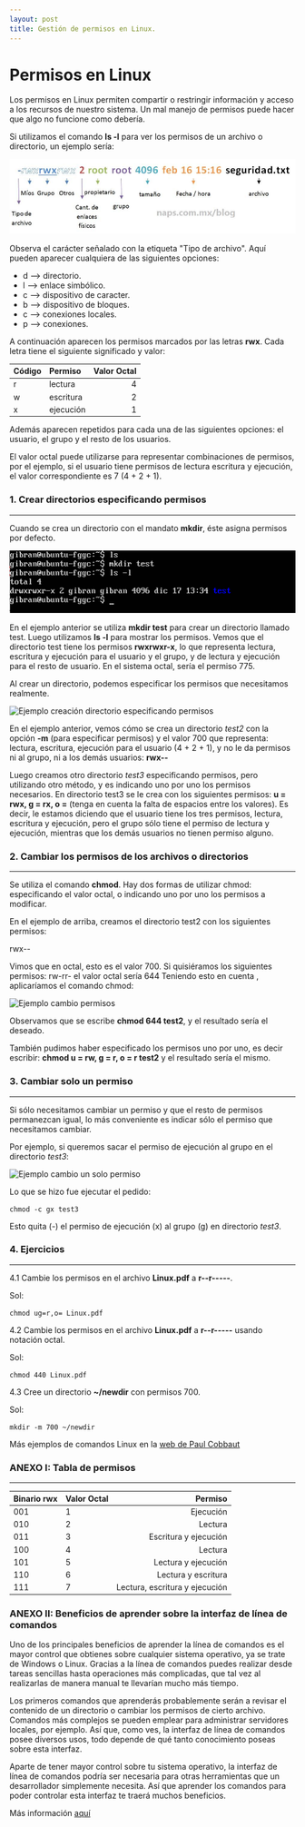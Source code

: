 ```yaml
---
layout: post
title: Gestión de permisos en Linux.
---
```


# Permisos en Linux

Los permisos en Linux permiten compartir o restringir información y acceso a los recursos de nuestro sistema. Un mal manejo de permisos puede hacer que algo no funcione como debería.

Si utilizamos el comando **ls -l** para ver los permisos de un archivo o directorio, un ejemplo sería:

![Ejemplo de permisos en un archivo en Linux](https://github.com/sifefor/sifefor.github.io/blob/master/images/ejemplo_permisos.jpeg)

Observa el carácter señalado con la etiqueta "Tipo de archivo". Aquí pueden aparecer cualquiera de las siguientes opciones:

* d --> directorio.
* l --> enlace simbólico.
* c --> dispositivo de caracter.
* b --> dispositivo de bloques.
* c --> conexiones locales.
* p --> conexiones.


A continuación aparecen los permisos marcados por las letras **rwx**. Cada letra tiene el siguiente significado y valor:

| Código             | Permiso    | Valor Octal |  
|-------------------|:-------------|---------------:|
| r                 | lectura     | 4            | 
| w                 | escritura   | 2            | 
| x                 | ejecución   | 1            | 

Además aparecen repetidos para cada una de las siguientes opciones: el usuario, el grupo y el resto de los usuarios. 

El valor octal puede utilizarse para representar combinaciones de permisos, por el ejemplo, si el usuario tiene permisos de lectura escritura y ejecución, el valor correspondiente es 7 (4 + 2 + 1).

### **1. Crear directorios especificando permisos**
-----------

Cuando se crea un directorio con el mandato **mkdir**, éste asigna permisos por defecto.

![Ejemplo creación directorio con permisos](https://github.com/sifefor/sifefor.github.io/blob/master/images/ejemplo_permisos_1.jpeg)

En el ejemplo anterior se utiliza **mkdir test** para crear un directorio llamado test. Luego utilizamos **ls -l** para mostrar los permisos. Vemos que el directorio test tiene los permisos **rwxrwxr-x**, lo que representa lectura, escritura y ejecución para el usuario y el grupo, y de lectura y ejecución para el resto de usuario. En el sistema octal, sería el permiso 775.

Al crear un directorio, podemos especificar los permisos que necesitamos realmente.

![Ejemplo creación directorio especificando permisos](imagenes/ejemplo_permisos_2.jpeg)

En el ejemplo anterior, vemos cómo se crea un directorio *test2* con la opción **-m** (para especificar permisos) y el valor 700 que representa: lectura, escritura, ejecución para el usuario (4 + 2 + 1), y no le da permisos ni al grupo, ni a los demás usuarios: **rwx--**


Luego creamos otro directorio *test3* especificando permisos, pero utilizando otro método, y es indicando uno por uno los permisos necesarios. En directorio test3 se le crea con los siguientes permisos: **u = rwx, g = rx, o =** (tenga en cuenta la falta de espacios entre los valores). Es decir, le estamos diciendo que el usuario tiene los tres permisos, lectura, escritura y ejecución, pero el grupo sólo tiene el permiso de lectura y ejecución, mientras que los demás usuarios no tienen permiso alguno.

### **2. Cambiar los permisos de los archivos o directorios**
-----------

Se utiliza el comando **chmod**. Hay dos formas de utilizar chmod: especificando el valor octal, o indicando uno por uno los permisos a modificar.

En el ejemplo de arriba, creamos el directorio test2 con los siguientes permisos:

rwx--

Vimos que en octal, esto es el valor 700.
Si quisiéramos los siguientes permisos: rw-rr- el valor octal sería 644
Teniendo esto en cuenta , aplicaríamos el comando chmod:

![Ejemplo cambio permisos](imagenes/ejemplo_permisos_3.jpeg)

Observamos que se escribe **chmod 644 test2**, y el resultado sería el deseado.


También pudimos haber especificado los permisos uno por uno, es decir escribir:
**chmod u = rw, g = r, o = r test2** y el resultado sería el mismo.

### **3. Cambiar solo un permiso**
-----------

Si sólo necesitamos cambiar un permiso y que el resto de permisos permanezcan igual, lo más conveniente es indicar sólo el permiso que necesitamos cambiar.

Por ejemplo, si queremos sacar el permiso de ejecución al grupo en el directorio *test3*:

![Ejemplo cambio un solo permiso](imagenes/ejemplo_permisos_4.jpeg)

Lo que se hizo fue ejecutar el pedido:


``` 
chmod -c gx test3
```



Esto quita (-) el permiso de ejecución (x) al grupo (g) en directorio *test3*.

### **4. Ejercicios**
-----------

4.1 Cambie los permisos en el archivo **Linux.pdf** a **r--r-----**.

Sol:

```
chmod ug=r,o= Linux.pdf
```

4.2 Cambie los permisos en el archivo **Linux.pdf** a **r--r-----** usando notación octal.

Sol:

```
chmod 440 Linux.pdf
```

4.3 Cree un directorio **~/newdir** con permisos 700.

Sol:

```
mkdir -m 700 ~/newdir
```

Más ejemplos de comandos Linux en la [web de Paul Cobbaut](http://linux-training.be
)


### **ANEXO I: Tabla de permisos**
-----------

| Binario rwx       | Valor Octal    | Permiso |  
|-------------------|:-------------|---------------:|
| 001                 | 1           | Ejecución          | 
| 010                 | 2           | Lectura          | 
| 011                 | 3           | Escritura y ejecución           | 
| 100                 | 4           | Lectura        | 
| 101                 | 5           | Lectura y ejecución      | 
| 110                 | 6           | Lectura y escritura        | 
| 111                 | 7           | Lectura, escritura y ejecución        | 



### **ANEXO II: Beneficios de aprender sobre la interfaz de línea de comandos**

Uno de los principales beneficios de aprender la línea de comandos es el mayor control que obtienes sobre cualquier sistema operativo, ya se trate de Windows o Linux. Gracias a la línea de comandos puedes realizar desde tareas sencillas hasta operaciones más complicadas, que tal vez al realizarlas de manera manual te llevarían mucho más tiempo.

Los primeros comandos que aprenderás probablemente serán a revisar el contenido de un directorio o cambiar los permisos de cierto archivo. Comandos más complejos se pueden emplear para administrar servidores locales, por ejemplo. Así que, como ves, la interfaz de línea de comandos posee diversos usos, todo depende de qué tanto conocimiento poseas sobre esta interfaz.

Aparte de tener mayor control sobre tu sistema operativo, la interfaz de línea de comandos podría ser necesaria para otras herramientas que un desarrollador simplemente necesita. Así que aprender los comandos para poder controlar esta interfaz te traerá muchos beneficios.

Más información [aquí](https://blog.aulaformativa.com/beneficios-aprender-interfaz-de-linea-de-comandos/)


